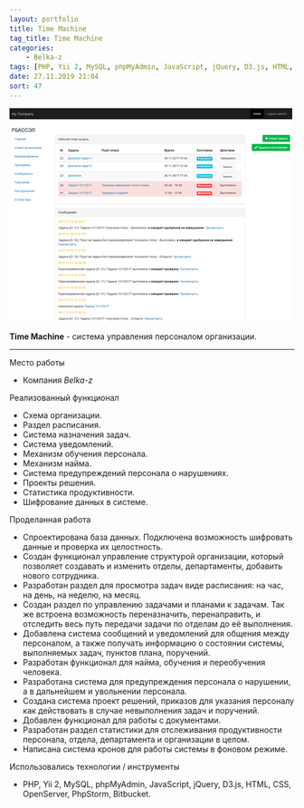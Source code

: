 ```yaml
---
layout: portfolio
title: Time Machine
tag_title: Time Machine
categories:
    - Belka-z
tags: [PHP, Yii 2, MySQL, phpMyAdmin, JavaScript, jQuery, D3.js, HTML, CSS, OpenServer, PhpStorm, Bitbucket]
date: 27.11.2019 21:04
sort: 47
---
```


![Time Machine](../../assets/img/work/time-machine.jpg)

**Time Machine** - система управления персоналом организации.

---

Место работы

* Компания _Belka-z_

Реализованный функционал

* Схема организации.
* Раздел расписания.
* Система назначения задач.
* Система уведомлений.
* Механизм обучения персонала.
* Механизм найма.
* Система предупреждений персонала о нарушениях.
* Проекты решения.
* Статистика продуктивности.
* Шифрование данных в системе.

Проделанная работа

* Спроектирована база данных. Подключена возможность шифровать данные и проверка их целостность.
* Создан функционал управление структурой организации, который позволяет создавать и изменить отделы, департаменты, добавить нового сотрудника.
* Разработан раздел для просмотра задач виде расписания: на час, на день, на неделю, на месяц.
* Создан раздел по управлению задачами и планами к задачам. Так же встроена возможность переназначить, перенаправить, и отследить весь путь передачи задачи по отделам до её выполнения.
* Добавлена система сообщений и уведомлений для общения между персоналом, а также получать информацию о состоянии системы, выполняемых задач, пунктов плана, поручений.
* Разработан функционал для найма, обучения и переобучения человека.
* Разработана система для предупреждения персонала о нарушении, а в дальнейшем и увольнении персонала.
* Создана система проект решений, приказов для указания персоналу как действовать в случае невыполнения задач и поручений.
* Добавлен функционал для работы с документами.
* Разработан раздел статистики для отслеживания продуктивности персонала, отдела, департамента и организации в целом.
* Написана система кронов для работы системы в фоновом режиме.

Использовались технологии / инструменты

* PHP, Yii 2, MySQL, phpMyAdmin, JavaScript, jQuery, D3.js, HTML, CSS, OpenServer, PhpStorm, Bitbucket.

